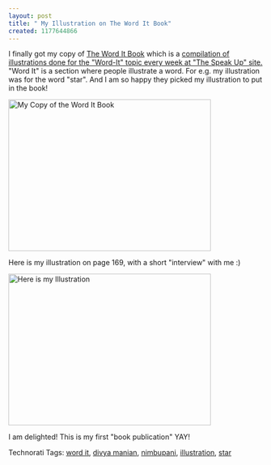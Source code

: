 ```yaml
--- 
layout: post
title: " My Illustration on The Word It Book"
created: 1177644866
---
```

I finally got my copy of <a href="http://www.amazon.com/exec/obidos/ASIN/1581809255/uc-20">The Word It Book</a> which is a <a href="http://www.underconsideration.com/speakup/archives/003240.html">compilation of illustrations done for the "Word-It" topic every week at "The Speak Up" site.</a> "Word It" is a section where people illustrate a word. For e.g. my illustration was for the word "star". And I am so happy they picked my illustration to put in the book!

<a href="http://www.flickr.com/photos/nimbupani/474081520/" title="Photo Sharing"><img src="http://farm1.static.flickr.com/213/474081520_94ae46096b_m.jpg" width="400" height="300" alt="My Copy of the Word It Book" /></a>

Here is my illustration on page 169, with a short "interview" with me :)

<a href="http://www.flickr.com/photos/nimbupani/474095241/" title="Photo Sharing"><img src="http://farm1.static.flickr.com/179/474095241_6f03288935.jpg" width="400" height="300" alt="Here is my Illustration" /></a>

I am delighted! This is my first "book publication" YAY!

Technorati Tags: <a class="performancingtags" href="http://technorati.com/tag/word it" rel="tag">word it</a>, <a class="performancingtags" href="http://technorati.com/tag/divya manian" rel="tag">divya manian</a>, <a class="performancingtags" href="http://technorati.com/tag/nimbupani" rel="tag">nimbupani</a>, <a class="performancingtags" href="http://technorati.com/tag/illustration" rel="tag">illustration</a>, <a class="performancingtags" href="http://technorati.com/tag/star" rel="tag">star</a>
